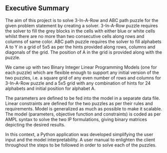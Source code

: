 ## Executive Summary

The aim of this project is to solve 3-In-A-Row and ABC path puzzle for the given problem statement by creating a solver. 3-In-A-Row puzzle requires the solver to fill the grey blocks in the cells with either blue or white cells whilst there are no more than two consecutive cells along rows and columns of same color. ABC path puzzle requires the solver to fill alphabets A to Y in a grid of 5x5 as per the hints provided along rows, columns and diagonals of the grid. The position of A in the grid is provided along with the puzzle.

We came up with two Binary Integer Linear Programming Models (one for each puzzle) which are flexible enough to support any initial version of the two puzzles, i.e. a square grid of any even number of rows and columns for 3-In-A-Row puzzle and a 5x5 grid with any combination of hints for 24 alphabets and initial position for alphabet A.

The parameters are defined to be fed into the model in a separate data file. Linear constraints are defined for the two puzzles as per their rules and requirements. Model is generalized as much as possible to make it scalable.
The model (parameters, objective function and constraints) is coded as per AMPL syntax to solve the two IP formulations, giving binary matrices depicting the desired results.

In this context, a Python application was developed simplifying the user input and the model interpretability. A user manual to enlighten the client throughout the steps to be followed in order to solve each of the puzzles.
